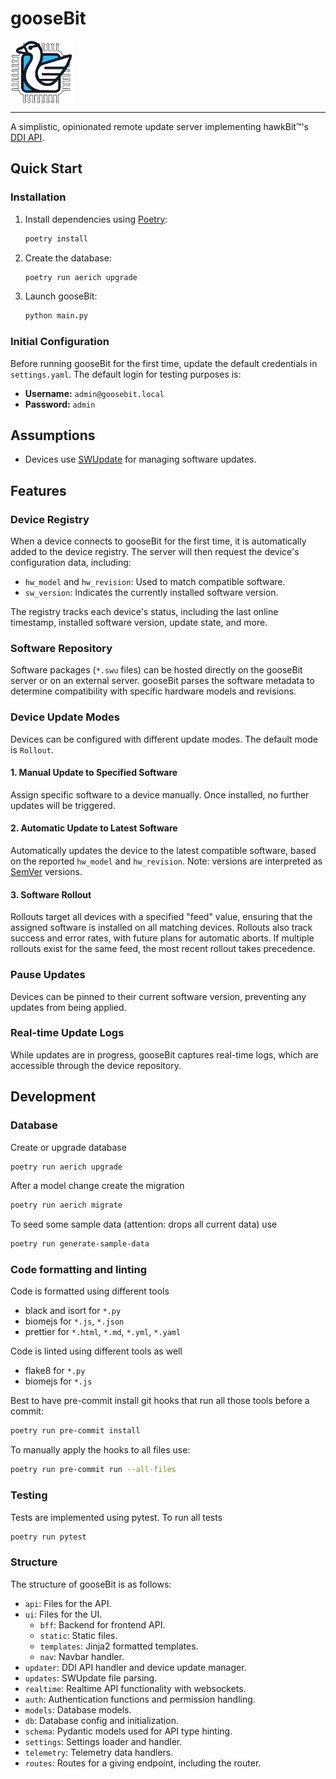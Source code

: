 # gooseBit

<img src="docs/img/goosebit-logo.png" style="width: 100px; height: 100px; display: block;">

---

A simplistic, opinionated remote update server implementing hawkBit™'s [DDI API](https://eclipse.dev/hawkbit/apis/ddi_api/).

## Quick Start

### Installation

1. Install dependencies using [Poetry](https://python-poetry.org/):

    ```bash
    poetry install
    ```

2. Create the database:

    ```bash
    poetry run aerich upgrade
    ```

3. Launch gooseBit:
    ```bash
    python main.py
    ```

### Initial Configuration

Before running gooseBit for the first time, update the default credentials in `settings.yaml`. The default login for testing purposes is:

-   **Username:** `admin@goosebit.local`
-   **Password:** `admin`

## Assumptions

-   Devices use [SWUpdate](https://swupdate.org) for managing software updates.

## Features

### Device Registry

When a device connects to gooseBit for the first time, it is automatically added to the device registry. The server will then request the device's configuration data, including:

-   `hw_model` and `hw_revision`: Used to match compatible software.
-   `sw_version`: Indicates the currently installed software version.

The registry tracks each device's status, including the last online timestamp, installed software version, update state, and more.

### Software Repository

Software packages (`*.swu` files) can be hosted directly on the gooseBit server or on an external server. gooseBit parses the software metadata to determine compatibility with specific hardware models and revisions.

### Device Update Modes

Devices can be configured with different update modes. The default mode is `Rollout`.

#### 1. Manual Update to Specified Software

Assign specific software to a device manually. Once installed, no further updates will be triggered.

#### 2. Automatic Update to Latest Software

Automatically updates the device to the latest compatible software, based on the reported `hw_model` and `hw_revision`. Note: versions are interpreted as [SemVer](https://semver.org) versions.

#### 3. Software Rollout

Rollouts target all devices with a specified "feed" value, ensuring that the assigned software is installed on all matching devices. Rollouts also track success and error rates, with future plans for automatic aborts. If multiple rollouts exist for the same feed, the most recent rollout takes precedence.

### Pause Updates

Devices can be pinned to their current software version, preventing any updates from being applied.

### Real-time Update Logs

While updates are in progress, gooseBit captures real-time logs, which are accessible through the device repository.

## Development

### Database

Create or upgrade database

```bash
poetry run aerich upgrade
```

After a model change create the migration

```bash
poetry run aerich migrate
```

To seed some sample data (attention: drops all current data) use

```bash
poetry run generate-sample-data
```

### Code formatting and linting

Code is formatted using different tools

-   black and isort for `*.py`
-   biomejs for `*.js`, `*.json`
-   prettier for `*.html`, `*.md`, `*.yml`, `*.yaml`

Code is linted using different tools as well

-   flake8 for `*.py`
-   biomejs for `*.js`

Best to have pre-commit install git hooks that run all those tools before a commit:

```bash
poetry run pre-commit install
```

To manually apply the hooks to all files use:

```bash
poetry run pre-commit run --all-files
```

### Testing

Tests are implemented using pytest. To run all tests

```bash
poetry run pytest
```

### Structure

The structure of gooseBit is as follows:

-   `api`: Files for the API.
-   `ui`: Files for the UI.
    -   `bff`: Backend for frontend API.
    -   `static`: Static files.
    -   `templates`: Jinja2 formatted templates.
    -   `nav`: Navbar handler.
-   `updater`: DDI API handler and device update manager.
-   `updates`: SWUpdate file parsing.
-   `realtime`: Realtime API functionality with websockets.
-   `auth`: Authentication functions and permission handling.
-   `models`: Database models.
-   `db`: Database config and initialization.
-   `schema`: Pydantic models used for API type hinting.
-   `settings`: Settings loader and handler.
-   `telemetry`: Telemetry data handlers.
-   `routes`: Routes for a giving endpoint, including the router.
